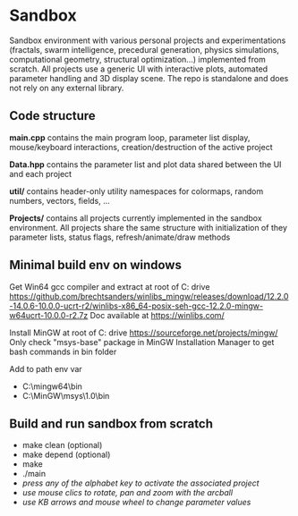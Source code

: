 # Sandbox
Sandbox environment with various personal projects and experimentations (fractals, swarm intelligence, precedural generation, physics simulations, computational geometry, structural optimization...) implemented from scratch. All projects use a generic UI with interactive plots, automated parameter handling and 3D display scene. The repo is standalone and does not rely on any external library.

## Code structure

**main.cpp** contains the main program loop, parameter list display, mouse/keyboard interactions, creation/destruction of the active project

**Data.hpp** contains the parameter list and plot data shared between the UI and each project

**util/** contains header-only utility namespaces for colormaps, random numbers, vectors, fields, ...

**Projects/** contains all projects currently implemented in the sandbox environment. All projects share the same structure with initialization of they parameter lists, status flags, refresh/animate/draw methods

## Minimal build env on windows
Get Win64 gcc compiler and extract at root of C: drive
https://github.com/brechtsanders/winlibs_mingw/releases/download/12.2.0-14.0.6-10.0.0-ucrt-r2/winlibs-x86_64-posix-seh-gcc-12.2.0-mingw-w64ucrt-10.0.0-r2.7z
Doc available at  https://winlibs.com/

Install MinGW at root of C: drive
https://sourceforge.net/projects/mingw/
Only check "msys-base" package in MinGW Installation Manager to get bash commands in bin folder

Add to path env var
- C:\mingw64\bin
- C:\MinGW\msys\1.0\bin

## Build and run sandbox from scratch
- make clean (optional)
- make depend (optional)
- make
- ./main
- *press any of the alphabet key to activate the associated project*
- *use mouse clics to rotate, pan and zoom with the arcball*
- *use KB arrows and mouse wheel to change parameter values*
